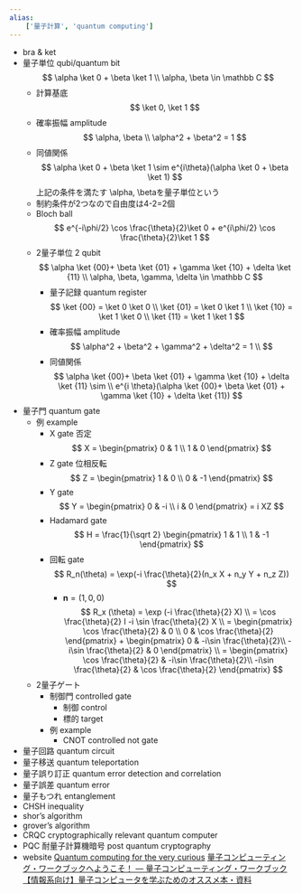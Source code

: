 ```yaml
---
alias:
    ['量子計算', 'quantum computing']
---
```

- bra & ket
- 量子単位 qubi/quantum bit
    $$ \alpha \ket 0 + \beta \ket 1 \\ \alpha, \beta \in \mathbb C $$
    - 計算基底
        $$ \ket 0, \ket 1 $$
    - 確率振幅 amplitude
        $$ \alpha, \beta \\ \alpha^2 + \beta^2 = 1 $$
    - 同値関係
        $$ \alpha \ket 0 + \beta \ket 1 \sim e^{i\theta}(\alpha \ket 0 + \beta \ket 1) $$
    上記の条件を満たす \alpha, \betaを量子単位という
    - 制約条件が2つなので自由度は4-2=2個
    - Bloch ball
        $$ e^{-i\phi/2} \cos \frac{\theta}{2}\ket 0 + e^{i\phi/2} \cos \frac{\theta}{2}\ket 1 $$
    - 2量子単位 2 qubit
        $$ \alpha \ket {00}+ \beta \ket {01} + \gamma \ket {10} + \delta \ket {11} \\ \alpha, \beta, \gamma, \delta \in \mathbb C $$
        - 量子記録 quantum register
            $$ \ket {00} = \ket 0 \ket 0 \\ \ket {01} = \ket 0 \ket 1 \\ \ket {10} = \ket 1 \ket 0 \\ \ket {11} = \ket 1 \ket 1 $$
        - 確率振幅 amplitude
            $$ \alpha^2 + \beta^2 + \gamma^2 + \delta^2 = 1 \\ $$
        - 同値関係
            $$ \alpha \ket {00}+ \beta \ket {01} + \gamma \ket {10} + \delta \ket {11} \sim \\ e^{i \theta}(\alpha \ket {00}+ \beta \ket {01} + \gamma \ket {10} + \delta \ket {11}) $$
- 量子門 quantum gate
    - 例 example
        - X gate 否定
            $$ X = \begin{pmatrix} 0 & 1 \\ 1 & 0 \end{pmatrix} $$
        - Z gate 位相反転
            $$ Z = \begin{pmatrix} 1 & 0 \\ 0 & -1 \end{pmatrix} $$
        - Y gate
            $$ Y = \begin{pmatrix} 0 & -i \\ i & 0 \end{pmatrix} = i XZ $$
        - Hadamard gate
            $$ H = \frac{1}{\sqrt 2} \begin{pmatrix} 1 & 1 \\ 1 & -1 \end{pmatrix} $$
        - 回転 gate
            $$ R_n(\theta) = \exp(-i \frac{\theta}{2}(n_x X + n_y Y + n_z Z)) $$
            - $\bm n = (1, 0, 0)$
                $$ R_x (\theta) = \exp (-i \frac{\theta}{2} X) \\ = \cos \frac{\theta}{2} I -i \sin \frac{\theta}{2} X \\ = \begin{pmatrix} \cos \frac{\theta}{2} & 0 \\ 0 & \cos \frac{\theta}{2} \end{pmatrix} + \begin{pmatrix} 0 & -i\sin \frac{\theta}{2}\\ -i\sin \frac{\theta}{2} & 0 \end{pmatrix} \\ = \begin{pmatrix} \cos \frac{\theta}{2} & -i\sin \frac{\theta}{2}\\ -i\sin \frac{\theta}{2} & \cos \frac{\theta}{2} \end{pmatrix} $$
    - 2量子ゲート
        - 制御門 controlled gate
            - 制御 control
            - 標的 target
        - 例 example
            - CNOT controlled not gate
- 量子回路 quantum circuit
- 量子移送 quantum teleportation
- 量子誤り訂正 quantum error detection and correlation
- 量子誤差 quantum error
- 量子もつれ entanglement
- CHSH inequality
- shor’s algorithm
- grover’s algorithm
- CRQC cryptographically relevant quantum computer
- PQC 耐量子計算機暗号 post quantum cryptography
- website
    [Quantum computing for the very curious](https://quantum.country/qcvc)
    [量子コンピューティング・ワークブックへようこそ！ — 量子コンピューティング・ワークブック](https://utokyo-icepp.github.io/qc-workbook/ja/welcome.html)
    [【情報系向け】量子コンピュータを学ぶためのオススメ本・資料](https://zenn.dev/hk_ilohas/articles/quantum-computer-how-learn)